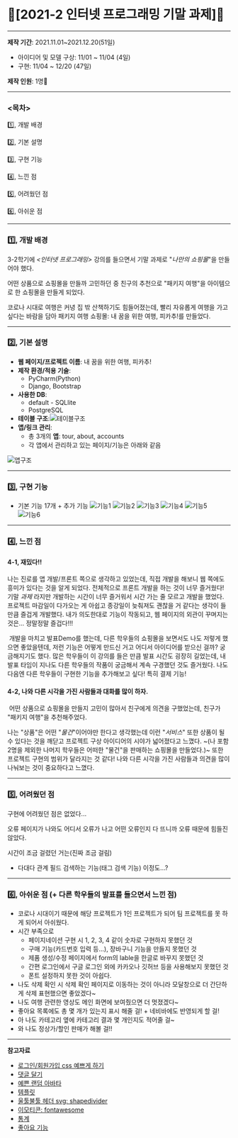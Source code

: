 # **💙[2021-2 인터넷 프로그래밍 기말 과제\]💙**

---

**제작 기간**: 2021.11.01~2021.12.20(51일)

-   아이디어 및 모델 구상: 11/01 ~ 11/04 (4일)
-   구현: 11/04 ~ 12/20 (47일)

**제작 인원**: 1명👤

---

### **<목차>**

1️⃣, 개발 배경

2️⃣, 기본 설명

3️⃣, 구현 기능

4️⃣, 느낀 점

5️⃣, 어려웠던 점

6️⃣, 아쉬운 점

---

### **1️⃣, 개발 배경**

3-2학기에 _<인터넷 프로그래밍>_ 강의를 들으면서 기말 과제로 "_나만의 쇼핑몰_"을 만들어야 했다.

어떤 상품으로 쇼핑몰을 만들까 고민하던 중 친구의 추천으로 "패키지 여행"을 아이템으로 한 쇼핑몰을 만들게 되었다.

코로나 시대로 여행은 커녕 집 밖 산책하기도 힘들어졌는데, 빨리 자유롭게 여행을 가고 싶다는 바람을 담아 패키지 여행 쇼핑몰: 내 꿈을 위한 여행, 피카추!를 만들었다.

* * *

### **2️⃣, 기본 설명**

-   **웹 페이지/프로젝트 이름**: 내 꿈을 위한 여행, 피카추!
-   **제작 환경/적용 기술**:
    -   PyCharm(Python)
    -   Django, Bootstrap
-   **사용한 DB**:
    -   default - SQLlite
    -   PostgreSQL
-   **테이블 구조**:![테이블구조](https://user-images.githubusercontent.com/61674991/146719938-52906a36-af74-4c4f-84eb-b5dfce4b8dc4.png)
-   **앱/링크 관리**:
    -   총 3개의 **앱**: tour, about, accounts
    -   각 앱에서 관리하고 있는 페이지/기능은 아래와 같음

![앱구조](https://user-images.githubusercontent.com/61674991/146720066-9bca1cb0-278f-4f80-ae08-e06c818e6f62.png)

* * *

### **3️⃣, 구현 기능**
-   기본 기능 17개 + 추가 기능
![기능1](https://user-images.githubusercontent.com/61674991/146720568-61330e09-62e8-4908-9b77-adc59e5641e2.JPG)
![기능2](https://user-images.githubusercontent.com/61674991/146720574-063b6118-5a08-467c-828a-f881a47b7251.JPG)
![기능3](https://user-images.githubusercontent.com/61674991/146720578-aa285887-3bf5-45dc-94b6-0bbd7c0bd596.JPG)
![기능4](https://user-images.githubusercontent.com/61674991/146720586-541ad0e1-190a-47c0-9d01-845cb93bc332.JPG)
![기능5](https://user-images.githubusercontent.com/61674991/146720589-39ae2106-c865-48c3-8fa1-fc98fc058585.JPG)
![기능6](https://user-images.githubusercontent.com/61674991/146720594-06ce5319-dfb9-4207-bc65-548b45d8f88e.JPG)

* * *

### **4️⃣, 느낀 점**

#### 4-1, 재밌다!! 

나는 진로를 앱 개발/프론트 쪽으로 생각하고 있었는데, 직접 개발을 해보니 웹 쪽에도 흥미가 있다는 것을 알게 되었다. 전체적으로 프론트 개발을 하는 것이 너무 즐거웠다! 기말 _과제_ 라지만 개발하는 시간이 너무 즐거워서 시간 가는 줄 모르고 개발을 했었다. 프로젝트 마감일이 다가오는 게 아쉽고 종강일이 늦춰져도 괜찮을 거 같다는 생각이 들 만큼 즐겁게 개발했다. 내가 의도한대로 기능이 작동되고, 웹 페이지의 외관이 꾸며지는 것은... 정말정말 즐겁다!!!

 개발을 마치고 발표Demo를 했는데, 다른 학우들의 쇼핑몰을 보면서도 나도 저렇게 했으면 좋았을텐데, 저런 기능은 어떻게 만드신 거고 어디서 아이디어를 받으신 걸까? 궁금해지기도 했다. 많은 학우들이 이 강의를 들은 만큼 발표 시간도 굉장히 길었는데, 내 발표 타임이 지나도 다른 학우들의 작품이 궁금해서 계속 구경했던 것도 즐거웠다. 나도 다음엔 다른 학우들이 구현한 기능을 추가해보고 싶다! 특히 결제 기능!

#### 4-2, 나와 다른 시각을 가진 사람들과 대화를 많이 하자.

 어떤 상품으로 쇼핑몰을 만들지 고민이 많아서 친구에게 의견을 구했었는데, 친구가 "패키지 여행"을 추천해주었다.

나는 "상품"은 어떤 "_물건_"이어야만 한다고 생각했는데 이런 "_서비스_" 또한 상품이 될 수 있다는 것을 깨닫고 프로젝트 구상 아이디어의 시야가 넓어졌다고 느꼈다. ~(나 포함 2명을 제외한 나머지 학우들은 어떠한 "물건"을 판매하는 쇼핑몰을 만들었다.)~ 또한 프로젝트 구현의 범위가 달라지는 것 같다! 나와 다른 시각을 가진 사람들과 의견을 많이 나눠보는 것이 중요하다고 느꼈다.

* * *

### **5️⃣, 어려웠던 점**

구현에 어려웠던 점은 없었다...

오류 페이지가 나와도 어디서 오류가 나고 어떤 오류인지 다 뜨니까 오류 때문에 힘들진 않았다.

시간이 조금 걸렸던 거는(진짜 조금 걸림)

-   다대다 관계 필드 검색하는 기능(태그 검색 기능)
이정도...?

* * *

### **6️⃣, 아쉬운 점 (+ 다른 학우들의 발표를 들으면서 느낀 점)**

-   코로나 시대이기 때문에 해당 프로젝트가 1인 프로젝트가 되어 팀 프로젝트를 못 하게 되어서 아쉬웠다.
-   시간 부족으로
    -   페이지네이션 구현 시 1, 2, 3, 4 같이 숫자로 구현하지 못했던 것
    -   구매 기능(카드번호 입력 등...), 장바구니 기능을 만들지 못했던 것
    -   제품 생성/수정 페이지에서 form의 lable을 한글로 바꾸지 못했던 것
    -   간편 로그인에서 구글 로그인 외에 카카오나 깃허브 등을 사용해보지 못했던 것
    -   폰트 설정하지 못한 것이 아쉽다.
-   나도 삭제 확인 시 삭제 확인 페이지로 이동하는 것이 아니라 모달창으로 더 간단하게 삭제 표현했으면 좋았겠다~
-   나도 여행 관련한 영상도 메인 화면에 보여줬으면 더 멋졌겠다~
-   좋아요 목록에도 총 몇 개가 있는지 표시 해줄 걸! + 네비바에도 반영되게 할 걸!
-   아 나도 카테고리 옆에 카테고리 결과 몇 개인지도 적어줄 걸~
-   와 나도 정상가/할인 판매가 해볼 걸!!

---

**참고자료**
-   [로그인/회원가입 css 예쁘게 하기](https://eveningdev.tistory.com/20)
-   [댓글 달기](https://ghqls0210.tistory.com/m/36)
-   [예쁜 랜덤 아바타](https://github.com/boringdesigners/boring-avatars)
-   [템플릿](https://bootstrapthemes.co/item/travel-free-html5-bootstrap-template/)
-   [울툴불툴 헤더 svg: shapedivider](https://www.shapedivider.app/)
-   [이모티콘: fontawesome](https://fontawesome.com/)
-   [통계](https://coding-restaurant.tistory.com/65)
-   [좋아요 기능](https://hoik92.github.io/django/2019/06/21/Like-Post-Using-Django.html)
